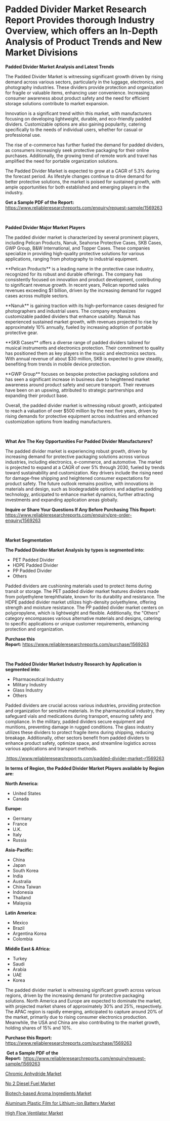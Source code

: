 <p><h1>Padded Divider Market Research Report Provides thorough Industry Overview, which offers an In-Depth Analysis of Product Trends and New Market Divisions</h1></p><p><strong>Padded Divider Market Analysis and Latest Trends</strong></p>
<p><p>The Padded Divider Market is witnessing significant growth driven by rising demand across various sectors, particularly in the luggage, electronics, and photography industries. These dividers provide protection and organization for fragile or valuable items, enhancing user convenience. Increasing consumer awareness about product safety and the need for efficient storage solutions contribute to market expansion.</p><p>Innovation is a significant trend within this market, with manufacturers focusing on developing lightweight, durable, and eco-friendly padded dividers. Customizable options are also gaining popularity, catering specifically to the needs of individual users, whether for casual or professional use.</p><p>The rise of e-commerce has further fueled the demand for padded dividers, as consumers increasingly seek protective packaging for their online purchases. Additionally, the growing trend of remote work and travel has amplified the need for portable organization solutions.</p><p>The Padded Divider Market is expected to grow at a CAGR of 5.3% during the forecast period. As lifestyle changes continue to drive demand for better protective solutions, the market is poised for sustained growth, with ample opportunities for both established and emerging players in the industry.</p></p>
<p><strong>Get a Sample PDF of the Report:&nbsp;</strong> <a href="https://www.reliableresearchreports.com/enquiry/request-sample/1569263?utm_campaign=16&utm_medium=2&utm_source=Github&utm_content=ia&utm_term=14102024&utm_id=padded-divider">https://www.reliableresearchreports.com/enquiry/request-sample/1569263</a></p>
<p>&nbsp;</p>
<p><strong>Padded Divider Major Market Players</strong></p>
<p><p>The padded divider market is characterized by several prominent players, including Pelican Products, Nanuk, Seahorse Protective Cases, SKB Cases, GWP Group, B&W International, and Topper Cases. These companies specialize in providing high-quality protective solutions for various applications, ranging from photography to industrial equipment.</p><p>**Pelican Products** is a leading name in the protective case industry, recognized for its robust and durable offerings. The company has consistently focused on innovation and product development, contributing to significant revenue growth. In recent years, Pelican reported sales revenues exceeding $1 billion, driven by the increasing demand for rugged cases across multiple sectors.</p><p>**Nanuk** is gaining traction with its high-performance cases designed for photographers and industrial users. The company emphasizes customizable padded dividers that enhance usability. Nanuk has experienced sustained market growth, with revenues projected to rise by approximately 10% annually, fueled by increasing adoption of portable protective gear.</p><p>**SKB Cases** offers a diverse range of padded dividers tailored for musical instruments and electronics protection. Their commitment to quality has positioned them as key players in the music and electronics sectors. With annual revenue of about $30 million, SKB is expected to grow steadily, benefiting from trends in mobile device protection.</p><p>**GWP Group** focuses on bespoke protective packaging solutions and has seen a significant increase in business due to heightened market awareness around product safety and secure transport. Their revenues have been on an upswing, attributed to strategic partnerships and expanding their product base.</p><p>Overall, the padded divider market is witnessing robust growth, anticipated to reach a valuation of over $500 million by the next five years, driven by rising demands for protective equipment across industries and enhanced customization options from leading manufacturers.</p></p>
<p>&nbsp;</p>
<p><strong>What Are The Key Opportunities For Padded Divider Manufacturers?</strong></p>
<p><p>The padded divider market is experiencing robust growth, driven by increasing demand for protective packaging solutions across various industries, including electronics, e-commerce, and automotive. The market is projected to expand at a CAGR of over 5% through 2030, fueled by trends toward sustainability and customization. Key drivers include the rising need for damage-free shipping and heightened consumer expectations for product safety. The future outlook remains positive, with innovations in materials and design, such as biodegradable options and adaptive padding technology, anticipated to enhance market dynamics, further attracting investments and expanding application areas globally.</p></p>
<p><strong>Inquire or Share Your Questions If Any Before Purchasing This Report:</strong> <a href="https://www.reliableresearchreports.com/enquiry/pre-order-enquiry/1569263?utm_campaign=16&utm_medium=2&utm_source=Github&utm_content=ia&utm_term=14102024&utm_id=padded-divider">https://www.reliableresearchreports.com/enquiry/pre-order-enquiry/1569263</a></p>
<p>&nbsp;</p>
<p><strong>Market Segmentation</strong></p>
<p><strong>The Padded Divider Market Analysis by types is segmented into:</strong></p>
<p><ul><li>PET Padded Divider</li><li>HDPE Padded Divider</li><li>PP Padded Divider</li><li>Others</li></ul></p>
<p><p>Padded dividers are cushioning materials used to protect items during transit or storage. The PET padded divider market features dividers made from polyethylene terephthalate, known for its durability and resistance. The HDPE padded divider market utilizes high-density polyethylene, offering strength and moisture resistance. The PP padded divider market centers on polypropylene, which is lightweight and flexible. Additionally, the "Others" category encompasses various alternative materials and designs, catering to specific applications or unique customer requirements, enhancing protection and organization.</p></p>
<p><strong>Purchase this Report:&nbsp;</strong><a href="https://www.reliableresearchreports.com/purchase/1569263?utm_campaign=16&utm_medium=2&utm_source=Github&utm_content=ia&utm_term=14102024&utm_id=padded-divider">https://www.reliableresearchreports.com/purchase/1569263</a></p>
<p>&nbsp;</p>
<p><strong>The Padded Divider Market Industry Research by Application is segmented into:</strong></p>
<p><ul><li>Pharmaceutical Industry</li><li>Military Industry</li><li>Glass Industry</li><li>Others</li></ul></p>
<p><p>Padded dividers are crucial across various industries, providing protection and organization for sensitive materials. In the pharmaceutical industry, they safeguard vials and medications during transport, ensuring safety and compliance. In the military, padded dividers secure equipment and munitions, preventing damage in rugged conditions. The glass industry utilizes these dividers to protect fragile items during shipping, reducing breakage. Additionally, other sectors benefit from padded dividers to enhance product safety, optimize space, and streamline logistics across various applications and transport methods.</p></p>
<p><a href="https://www.reliableresearchreports.com/padded-divider-market-r1569263?utm_campaign=16&utm_medium=2&utm_source=Github&utm_content=ia&utm_term=14102024&utm_id=padded-divider">&nbsp;https://www.reliableresearchreports.com/padded-divider-market-r1569263</a></p>
<p><strong>In terms of Region, the Padded Divider Market Players available by Region are:</strong></p>
<p>
    <p> <strong> North America: </strong>
        <ul>
            <li>United States</li>
            <li>Canada</li>
        </ul>
        </p> 
    <p> <strong> Europe: </strong>
        <ul>
            <li>Germany</li>
            <li>France</li>
            <li>U.K.</li>
            <li>Italy</li>
            <li>Russia</li>
        </ul>
        </p> 
    <p> <strong> Asia-Pacific: </strong>
        <ul>
            <li>China</li>
            <li>Japan</li>
            <li>South Korea</li>
            <li>India</li>
            <li>Australia</li>
            <li>China Taiwan</li>
            <li>Indonesia</li>
            <li>Thailand</li>
            <li>Malaysia</li>
        </ul>
        </p> 
    <p> <strong> Latin America: </strong>
        <ul>
            <li>Mexico</li>
            <li>Brazil</li>
            <li>Argentina Korea</li>
            <li>Colombia</li>
        </ul>
        </p> 
    <p> <strong> Middle East & Africa: </strong>
        <ul>
            <li>Turkey</li>
            <li>Saudi</li>
            <li>Arabia</li>
            <li>UAE</li>
            <li>Korea</li>
        </ul>
    </p>
    </p>
<p><p>The padded divider market is witnessing significant growth across various regions, driven by the increasing demand for protective packaging solutions. North America and Europe are expected to dominate the market, with projected market shares of approximately 30% and 25%, respectively. The APAC region is rapidly emerging, anticipated to capture around 20% of the market, primarily due to rising consumer electronics production. Meanwhile, the USA and China are also contributing to the market growth, holding shares of 15% and 10%.</p></p>
<p><strong>Purchase this Report: </strong><a href="https://www.reliableresearchreports.com/purchase/1569263?utm_campaign=16&utm_medium=2&utm_source=Github&utm_content=ia&utm_term=14102024&utm_id=padded-divider">https://www.reliableresearchreports.com/purchase/1569263</a></p>
<p>&nbsp;<strong>Get a Sample PDF of the Report:&nbsp;&nbsp;</strong><a href="https://www.reliableresearchreports.com/enquiry/request-sample/1569263?utm_campaign=16&utm_medium=2&utm_source=Github&utm_content=ia&utm_term=14102024&utm_id=padded-divider">https://www.reliableresearchreports.com/enquiry/request-sample/1569263</a></p>
<p><strong></strong></p>
<p><p><a href="https://www.linkedin.com/pulse/chromic-anhydride-ecosystem-mapping-innovation-value-vwkye?trk=public_post_embed_feed-article-content&utm_campaign=16&utm_medium=2&utm_source=Github&utm_content=ia&utm_term=14102024&utm_id=padded-divider">Chromic Anhydride Market</a></p><p><a href="https://github.com/cecilahoi7/Market-Research-Report-List-1/blob/main/no-2-diesel-fuel-market.md?utm_campaign=16&utm_medium=2&utm_source=Github&utm_content=ia&utm_term=14102024&utm_id=padded-divider">No 2 Diesel Fuel Market</a></p><p><a href="https://www.linkedin.com/pulse/comprehensive-biotech-based-aroma-ingredients-market-8ylbe?trk=public_post_embed_feed-article-content&utm_campaign=16&utm_medium=2&utm_source=Github&utm_content=ia&utm_term=14102024&utm_id=padded-divider">Biotech-based Aroma Ingredients Market</a></p><p><a href="https://www.linkedin.com/pulse/aluminum-plastic-film-lithium-ion-battery-market-opportunities-vf7pe?trk=public_post_embed_feed-article-content&utm_campaign=16&utm_medium=2&utm_source=Github&utm_content=ia&utm_term=14102024&utm_id=padded-divider">Aluminum Plastic Film for Lithium-ion Battery Market</a></p><p><a href="https://github.com/sakalstgliemsk/Market-Research-Report-List-1/blob/main/high-flow-ventilator-market.md?utm_campaign=16&utm_medium=2&utm_source=Github&utm_content=ia&utm_term=14102024&utm_id=padded-divider">High Flow Ventilator Market</a></p></p>